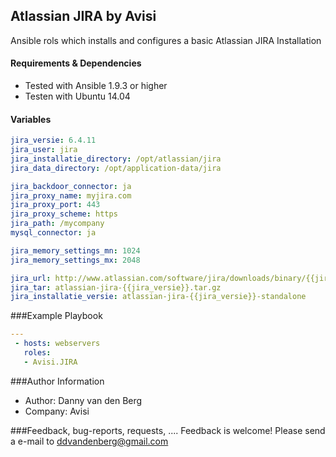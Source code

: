 ## Atlassian JIRA by Avisi

Ansible rols which installs and configures a basic Atlassian JIRA Installation


#### Requirements & Dependencies
- Tested with Ansible 1.9.3 or higher
- Testen with Ubuntu 14.04


#### Variables

```yaml
jira_versie: 6.4.11
jira_user: jira
jira_installatie_directory: /opt/atlassian/jira
jira_data_directory: /opt/application-data/jira

jira_backdoor_connector: ja
jira_proxy_name: myjira.com
jira_proxy_port: 443
jira_proxy_scheme: https
jira_path: /mycompany
mysql_connector: ja

jira_memory_settings_mn: 1024
jira_memory_settings_mx: 2048

jira_url: http://www.atlassian.com/software/jira/downloads/binary/{{jira_tar}}
jira_tar: atlassian-jira-{{jira_versie}}.tar.gz
jira_installatie_versie: atlassian-jira-{{jira_versie}}-standalone
```


###Example Playbook
```yaml
---
 - hosts: webservers
   roles:
   - Avisi.JIRA
```


###Author Information
- Author:		Danny van den Berg
- Company:		Avisi


###Feedback, bug-reports, requests, ....
Feedback is welcome! Please send a e-mail to ddvandenberg@gmail.com


